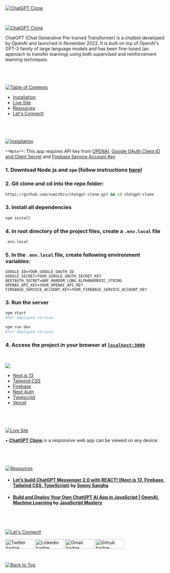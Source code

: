 <p id="header"><p>

<br>

<p id="project-title"><p>

<a href=#table-of-contents>![ChatGPT Clone](https://i.postimg.cc/rsWyLpXj/chatgpt-preview.png)</a>

<br>

<a href="https://sumitkcs.github.io/canvas-animation-effects/">![ChatGPT Clone](https://i.postimg.cc/cCwBVfDJ/Screenshot-from-2023-02-21-13-41-39.png)</a>

ChatGPT (Chat Generative Pre-trained Transformer) is a chatbot developed by OpenAI and launched in November 2022. It is built on top of OpenAI's GPT-3 family of large language models and has been fine-tuned (an approach to transfer learning) using both supervised and reinforcement learning techniques.

#

<br>
<p id="table-of-contents"><p>

<a href=#table-of-contents>![Table of Contents](https://res.cloudinary.com/dn1e07eul/image/upload/v1659241355/Readme%20Headers/inter-toc_euxbbw.png)</a>

- [Installation](#installation)
- [Live Site](#live-site)
- [Resources](#resources)
- [Let's Connect!](#lets-connect) <br>

#

<br>

<p id="installation"><p>

<a href=#installation>![Installation](https://res.cloudinary.com/dn1e07eul/image/upload/v1659389842/Readme%20Headers/inter-installation_j9ixlq.png)</a>

`**Note**`: This app requires API key from <a href="https://openai.com/api/" >OPENAI</a>, <a href="https://console.cloud.google.com/" >Google OAuth Client ID and Client Secret</a> and <a href="https://firebase.google.com/" >Firebase Service Account Key</a>


### 1. Download Node.js and `npm` (follow instructions [here](https://nodejs.org/en/))

### 2. Git clone and cd into the repo folder:

```bash
https://github.com/sumitKcs/chatgpt-clone.git && cd chatgpt-clone
```

### 3. Install all dependencies

```bash
npm install
```

### 4. In root directory of the project files, create a `.env.local` file

```bash
.env.local
```

### 5. In the `.env.local` file, create following environment variables:

```
GOOGLE_ID=YOUR_GOOGLE_OAUTH_ID
GOOGLE_SECRET=YOUR_GOOGLE_OAUTH_SECRET_KEY
NEXTAUTH_SECRET=ANY_RANDOM_LONG_ALPHANUMERIC_STRING
OPENAI_API_KEY=YOUR_OPENAI_API_KEY
FIREBASE_SERVICE_ACCOUNT_KEY=YOUR_FIREBASE_SERVICE_ACCOUNT_KEY

```

### 3. Run the server

```bash
npm start
#for deployed version

npm run dev
#for deployed version
```

### 4. Access the project in your browser at [`localhost:3000`](http://localhost:3000)

<br>

<p id="tech-stack"></p>

<a href=#installation><img src="https://i.postimg.cc/9FhnG04t/tech-stack.png" ></a>

- [Next.js 13](https://nextjs.org)
- [Tailwind CSS](https://tailwindcss.com/)
- [Firebase](https://console.firebase.google.com/)
- [Next Auth](https://next-auth.js.org/)
- [Typescript](https://www.typescriptlang.org/)
- [Vercel](https://vercel.com)

<br>

#

<p id="live-site"><p>

<a href="https://chatgpt-sumit.vercel.app/">![Live Site](https://res.cloudinary.com/dn1e07eul/image/upload/v1659389947/Readme%20Headers/inter-live-site_ngkqcf.png)</a>

• **[ChatGPT Clone](https://sumitkcs.github.io/canvas-animation-effects/)** is a responsive web app can be viewed on any device.

<br>

#

<p id="resources"><p>

<a href=#resources>![Resources](https://res.cloudinary.com/dn1e07eul/image/upload/v1659314247/Readme%20Headers/inter-resources_ncevbw.png)</a>

- #### [Let’s build ChatGPT Messenger 2.0 with REACT! (Next.js 13, Firebase, Tailwind CSS, TypeScript)](https://www.youtube.com/watch?v=V6Hq_EX2LLM) by [Sonny Sangha](https://www.youtube.com/@SonnySangha)

- #### [Build and Deploy Your Own ChatGPT AI App in JavaScript | OpenAI, Machine Learning](https://www.youtube.com/watch?v=2FeymQoKvrk) by [JavaScript Mastery ](https://www.youtube.com/@javascriptmastery)

<br>

#

<p id="lets-connect"><p>

<a href=#lets-connect>![Let's Connect!](https://res.cloudinary.com/dn1e07eul/image/upload/v1659314257/Readme%20Headers/inter-lets-connect_bv3kcd.png)</a>

<p><a href="https://twitter.com/risesumit"><img src="https://img.shields.io/badge/twitter-%231DA1F2.svg?&style=for-the-badge&logo=twitter&logoColor=white" height=30 width=90 alt="Twitter badge"></a> <a href="https://www.linkedin.com/in/sumitssr/"><img src="https://img.shields.io/badge/linkedin-%230064e7.svg?&style=for-the-badge&logo=linkedin&logoColor=white" height=30 width=90 alt="Linkedin badge"></a> <a href="mailto:itssumit258@gmail.com"><img src="https://img.shields.io/badge/gmail-%23fd1745.svg?&style=for-the-badge&logo=gmail&logoColor=white" height=30 width=90 alt="Gmail badge"></a> <a href="https://github.com/sumitKcs"><img src="https://img.shields.io/badge/github-%23ff8e44.svg?&style=for-the-badge&logo=github&logoColor=white" height=30 width=90 alt="Github badge"></a></p>

#

<a href=#header>![Back to Top](https://res.cloudinary.com/dn1e07eul/image/upload/v1659314281/Readme%20Headers/inter-congrats_m4p3ck.png)</a>

